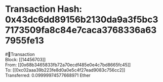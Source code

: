 
Transaction Hash: 0x43dc6dd89156b2130da9a3f5bc37173509fa8c84e7caca3768336a637955fe13
====================================================================================
  
#💸Transaction  
Block: [[14456703]]  
From: [[0x68b3465833fb72a70ecdf485e0e4c7bd8665fc45]]  
To: [[0xc02aaa39b223fe8d0a0e5c4f27ead9083c756cc2]]  
Transferred: 0.09999974577668971 Ether